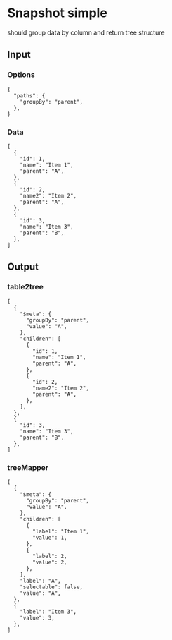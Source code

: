 # Snapshot simple

should group data by column and return tree structure

## Input

### Options
```json5
{
  "paths": {
    "groupBy": "parent",
  },
}
```

### Data
```json5
[
  {
    "id": 1,
    "name": "Item 1",
    "parent": "A",
  },
  {
    "id": 2,
    "name2": "Item 2",
    "parent": "A",
  },
  {
    "id": 3,
    "name": "Item 3",
    "parent": "B",
  },
]
```

## Output

### table2tree
```json5
[
  {
    "$meta": {
      "groupBy": "parent",
      "value": "A",
    },
    "children": [
      {
        "id": 1,
        "name": "Item 1",
        "parent": "A",
      },
      {
        "id": 2,
        "name2": "Item 2",
        "parent": "A",
      },
    ],
  },
  {
    "id": 3,
    "name": "Item 3",
    "parent": "B",
  },
]
```

### treeMapper
```json5
[
  {
    "$meta": {
      "groupBy": "parent",
      "value": "A",
    },
    "children": [
      {
        "label": "Item 1",
        "value": 1,
      },
      {
        "label": 2,
        "value": 2,
      },
    ],
    "label": "A",
    "selectable": false,
    "value": "A",
  },
  {
    "label": "Item 3",
    "value": 3,
  },
]
```